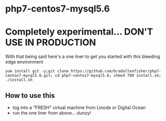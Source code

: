 # php7-centos7-mysql5.6

# Completely experimental... DON'T USE IN PRODUCTION
With that being said here's a one liner to get you started with this bleeding edge environment 
```code
yum install git -y;git clone https://github.com/bradallenfisher/php7-centos7-mysql5.6.git; cd php7-centos7-mysql5.6; chmod 700 install.sh; ./install.sh
```
## How to use this
- log into a "FRESH" virtual machine from Linode or Digital Ocean
- run the one liner from above... dunzy!
